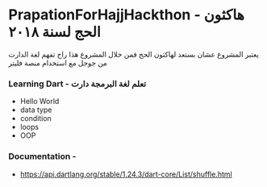 # PrapationForHajjHackthon - هاكثون الحج لسنة ٢٠١٨
يعتبر المشروع عشان بستعد لهاكثون  الحج  فمن خلال المشروع هذا راح تفهم لغة الدارت من جوجل مع استخدام منصة فليتر

### Learning Dart - تعلم لغة البرمجة دارت
* Hello World 
* data type 
* condition 
* loops 
* OOP 

### Documentation - 
* https://api.dartlang.org/stable/1.24.3/dart-core/List/shuffle.html
